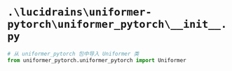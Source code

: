 # `.\lucidrains\uniformer-pytorch\uniformer_pytorch\__init__.py`

```py
# 从 uniformer_pytorch 包中导入 Uniformer 类
from uniformer_pytorch.uniformer_pytorch import Uniformer
```